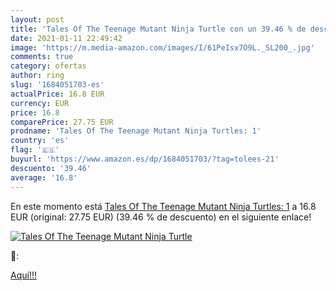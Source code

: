 ```yaml
---
layout: post
title: 'Tales Of The Teenage Mutant Ninja Turtle con un 39.46 % de descuento'
date: 2021-01-11 22:49:42
image: 'https://m.media-amazon.com/images/I/61PeIsx7O9L._SL200_.jpg'
comments: true
category: ofertas
author: ring
slug: '1684051703-es'
actualPrice: 16.8 EUR
currency: EUR
price: 16.8
comparePrice: 27.75 EUR
prodname: 'Tales Of The Teenage Mutant Ninja Turtles: 1'
country: 'es'
flag: '🇪🇸'
buyurl: 'https://www.amazon.es/dp/1684051703/?tag=tolees-21'
descuento: '39.46'
average: '16.8'
---
```


En este momento está [Tales Of The Teenage Mutant Ninja Turtles: 1](https://www.amazon.es/dp/1684051703/?tag=tolees-21) a 16.8 EUR (original: 27.75 EUR) (39.46 %  de descuento) en el siguiente enlace!

[![Tales Of The Teenage Mutant Ninja Turtle](https://m.media-amazon.com/images/I/61PeIsx7O9L._SL200_.jpg)](https://www.amazon.es/dp/1684051703/?tag=tolees-21)

🔎:


[Aquí!!!](https://www.amazon.es/dp/1684051703/?tag=tolees-21)
